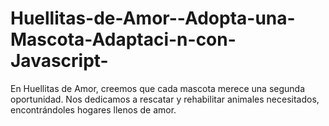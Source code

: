 # Huellitas-de-Amor--Adopta-una-Mascota-Adaptaci-n-con-Javascript-
En Huellitas de Amor, creemos que cada mascota merece una segunda oportunidad. Nos dedicamos a rescatar y rehabilitar animales necesitados, encontrándoles hogares llenos de amor.
